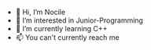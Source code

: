 - 👋 Hi, I’m Nocile
- 👀 I’m interested in Junior-Programming
- 🌱 I’m currently learning C++
- 📫 You can't currently reach me
